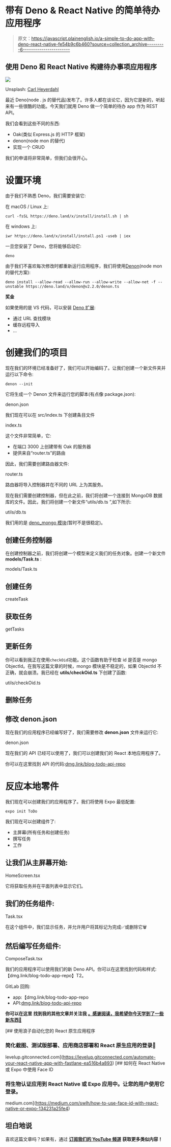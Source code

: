 # 带有 Deno & React Native 的简单待办应用程序

> 原文：<https://javascript.plainenglish.io/a-simple-to-do-app-with-deno-react-native-fe54b9c6b460?source=collection_archive---------6----------------------->

## 使用 Deno 和 React Native 构建待办事项应用程序

![](img/7fec983d8207923f6c43dd83dee8e353.png)

Unsplash: [Carl Heyerdahl](https://unsplash.com/@carlheyerdahl)

最近 Deno(node . js 的替代品)发布了。许多人都在谈论它，因为它是新的，听起来有一些很酷的功能。今天我们就用 Deno 做一个简单的待办 app 作为 REST API。

我们会看到这些不同的东西:

*   Oak(类似 Express.js 的 HTTP 框架)
*   denon(node mon 的替代)
*   实现一个 CRUD

我们的申请将非常简单，但我们会很开心。

# 设置环境

由于我们不熟悉 Deno，我们需要安装它:

在 macOS / Linux 上:

```
curl -fsSL https://deno.land/x/install/install.sh | sh
```

在 windows 上:

```
iwr https://deno.land/x/install/install.ps1 -useb | iex
```

一旦您安装了 Deno，您将能够启动它:

```
deno
```

由于我们不喜欢每次修改时都重新运行应用程序，我们将使用[Denon](https://deno.land/x/denon)(node mon 的替代方案):

```
deno install --allow-read --allow-run --allow-write --allow-net -f --unstable https://deno.land/x/denon@v2.2.0/denon.ts
```

**奖金**

如果使用的是 VS 代码，可以安装 [Deno 扩展](https://marketplace.visualstudio.com/items?itemName=denoland.vscode-deno):

*   通过 URL 查找模块
*   缓存远程导入
*   …

# 创建我们的项目

现在我们的环境已经准备好了，我们可以开始编码了。让我们创建一个新文件夹并运行以下命令:

```
denon --init
```

它将生成一个 Denon 文件来运行您的脚本(有点像 package.json):

denon.json

我们现在可以在 src/index.ts 下创建条目文件

index.ts

这个文件非常简单，它:

*   在端口 3000 上创建带有 Oak 的服务器
*   提供来自“router.ts”的路由

因此，我们需要创建路由器文件:

router.ts

路由器将导入控制器并在不同的 URL 上为其服务。

现在我们需要创建控制器，但在此之前，我们将创建一个连接到 MongoDB 数据库的文件。因此，我们将创建一个新文件“utils/db.ts ”,如下所示:

utils/db.ts

我们用的是 [deno_mongo 模块](https://deno.land/x/mongo)(暂时不是很稳定)。

## 创建任务控制器

在创建控制器之前，我们将创建一个模型来定义我们的任务对象。创建一个新文件 **models/Task.ts** :

models/Task.ts

## **创建任务**

createTask

## **获取任务**

getTasks

## **更新任务**

你可以看到我正在使用`checkOid`功能。这个函数有助于检查 id 是否是 mongo ObjectId。在我写这篇文章的时候，mongo 模块是不稳定的，如果 ObjectId 不正确，就会崩溃。我已经在 **utils/checkOid.ts** 下创建了函数:

utils/checkOid.ts

## **删除任务**

## 修改 denon.json

现在我们的应用程序已经编写好了，我们需要修改 **denon.json** 文件来运行它:

denon.json

现在我们的 API 已经可以使用了，我们可以创建我们的 React 本地应用程序了。

你可以在这里找到 API 的代码:[dmg.link/blog-todo-api-repo](http://dmg.link/blog-todo-api-repo)

# 反应本地零件

我们现在可以创建我们的应用程序了。我们将使用 Expo 最低配置:

```
expo init ToDo
```

我们现在可以创建组件了:

*   主屏幕(所有任务和创建任务)
*   撰写任务
*   工作

## 让我们从**主屏幕**开始:

HomeScreen.tsx

它将获取任务并在平面列表中显示它们。

## 我们的任务组件:

Task.tsx

在这个组件中，我们显示任务，并允许用户将其标记为完成✅或删除它🗑

## 然后编写任务组件:

ComposeTask.tsx

我们的应用程序可以使用我们的新 Deno API。你可以在这里找到代码和样式:【dmg.link/blog-todo-app-repo】T2。

GitLab 回购:

*   app:【dmg.link/blog-todo-app-repo 
*   API:[dmg.link/blog-todo-api-repo](http://dmg.link/blog-todo-api-repo)

**你可以在这里** **找到我的其他文章并关注我** [**。感谢阅读，我希望你今天学到了一些新东西🚀**](https://dmg.link/blog)

[](https://levelup.gitconnected.com/automate-your-react-native-app-with-fastlane-ea516b4a893) [## 使用浪子自动化您的 React 原生应用程序

### 简化截图、测试版部署、应用商店部署和 React 原生应用的登录🚀

levelup.gitconnected.com](https://levelup.gitconnected.com/automate-your-react-native-app-with-fastlane-ea516b4a893) [](https://medium.com/swlh/how-to-use-face-id-with-react-native-or-expo-134231a25fe4) [## 如何在 React Native 或 Expo 中使用 Face ID

### 将生物认证应用到 React Native 或 Expo 应用中。让您的用户使用它登录。

medium.com](https://medium.com/swlh/how-to-use-face-id-with-react-native-or-expo-134231a25fe4) 

## 坦白地说

喜欢这篇文章吗？如果有，通过 [**订阅我们的 YouTube 频道**](https://www.youtube.com/channel/UCtipWUghju290NWcn8jhyAw) **获取更多类似内容！**